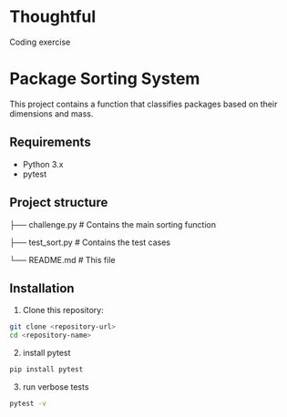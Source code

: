 # Thoughtful
Coding exercise

# Package Sorting System

This project contains a function that classifies packages based on their dimensions and mass.

## Requirements

- Python 3.x
- pytest

## Project structure

├── challenge.py      # Contains the main sorting function

├── test_sort.py     # Contains the test cases

└── README.md        # This file

## Installation

1. Clone this repository:
```bash
git clone <repository-url>
cd <repository-name>
```
2. install pytest
```bash
pip install pytest
```
3. run verbose tests
```bash
pytest -v
```
